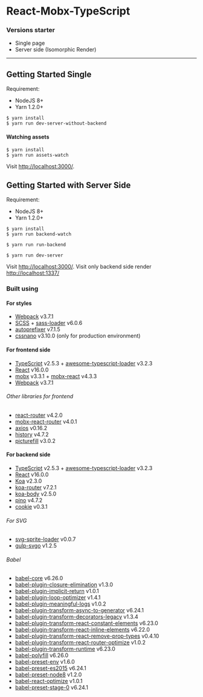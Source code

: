 # React-Mobx-TypeScript
### Versions starter
* Single page
* Server side (Isomorphic Render)

---------

## Getting Started Single
Requirement:
- NodeJS 8+
- Yarn 1.2.0+

```
$ yarn install
$ yarn run dev-server-without-backend
```

#### Watching assets
```
$ yarn install
$ yarn run assets-watch
```

Visit [http://localhost:3000/](http://localhost:3000/).

## Getting Started with Server Side
Requirement:
- NodeJS 8+
- Yarn 1.2.0+

```
$ yarn install
$ yarn run backend-watch
```

```
$ yarn run run-backend
```

```
$ yarn run dev-server
```

Visit [http://localhost:3000/](http://localhost:3000/).
Visit only backend side render [http://localhost:1337/](http://localhost:1337/)

### Built using
#### For styles
- [Webpack](https://webpack.github.io) v3.7.1
- [SCSS](http://sass-lang.com) + [sass-loader](https://github.com/webpack-contrib/sass-loader) v6.0.6
- [autoprefixer](https://github.com/postcss/autoprefixer) v7.1.5
- [cssnano](http://cssnano.co) v3.10.0 (only for production environment)

#### For frontend side
- [TypeScript](https://www.typescriptlang.org) v2.5.3 + [awesome-typescript-loader](https://github.com/s-panferov/awesome-typescript-loader) v3.2.3
- [React](https://facebook.github.io/react/) v16.0.0
- [mobx](https://mobx.js.org) v3.3.1 + [mobx-react](https://github.com/mobxjs/mobx-react) v4.3.3
- [Webpack](https://webpack.github.io) v3.7.1

###### Other libraries for frontend
- [react-router](https://github.com/ReactTraining/react-router) v4.2.0
- [mobx-react-router](https://github.com/alisd23/mobx-react-router) v4.0.1
- [axios](https://github.com/axios/axios) v0.16.2
- [history](https://github.com/ReactTraining/history) v4.7.2
- [picturefill](https://github.com/scottjehl/picturefill) v3.0.2

#### For backend side
- [TypeScript](https://www.typescriptlang.org) v2.5.3 + [awesome-typescript-loader](https://github.com/s-panferov/awesome-typescript-loader) v3.2.3
- [React](https://facebook.github.io/react/) v16.0.0
- [Koa](http://koajs.com) v2.3.0
- [koa-router](https://github.com/alexmingoia/koa-router) v7.2.1
- [koa-body](https://github.com/dlau/koa-body) v2.5.0
- [pino](https://github.com/pinojs/pino) v4.7.2
- [cookie](https://www.npmjs.com/package/cookie) v0.3.1

###### For SVG
- [svg-sprite-loader](https://github.com/kisenka/svg-sprite-loader) v0.0.7
- [gulp-svgo](https://github.com/corneliusio/gulp-svgo) v1.2.5

###### Babel
- [babel-core](https://github.com/babel/babel/tree/master/packages/babel-core) v6.26.0
- [babel-plugin-closure-elimination](https://github.com/codemix/babel-plugin-closure-elimination) v1.3.0
- [babel-plugin-implicit-return](https://github.com/miraks/babel-plugin-implicit-return) v1.0.1
- [babel-plugin-loop-optimizer](https://github.com/vihanb/babel-plugin-loop-optimizer) v1.4.1
- [babel-plugin-meaningful-logs](https://github.com/furstenheim/babel-plugin-meaningful-logs) v1.0.2
- [babel-plugin-transform-async-to-generator](https://github.com/babel/babel/tree/master/packages/babel-plugin-transform-async-to-generator) v6.24.1
- [babel-plugin-transform-decorators-legacy](https://github.com/loganfsmyth/babel-plugin-transform-decorators-legacy) v1.3.4
- [babel-plugin-transform-react-constant-elements](https://github.com/babel/babel/tree/master/packages/babel-plugin-transform-react-constant-elements) v6.23.0
- [babel-plugin-transform-react-inline-elements](https://github.com/babel/babel/tree/master/packages/babel-plugin-transform-react-inline-elements) v6.22.0
- [babel-plugin-transform-react-remove-prop-types](https://github.com/oliviertassinari/babel-plugin-transform-react-remove-prop-types) v0.4.10
- [babel-plugin-transform-react-router-optimize](https://github.com/nerdlabs/babel-plugin-transform-react-router-optimize) v1.0.2
- [babel-plugin-transform-runtime](https://github.com/babel/babel/tree/master/packages/babel-plugin-transform-runtime) v6.23.0
- [babel-polyfill](https://github.com/babel/babel/tree/master/packages/babel-polyfill) v6.26.0
- [babel-preset-env](https://github.com/babel/babel-preset-env) v1.6.0
- [babel-preset-es2015](https://github.com/babel/babel/tree/master/packages/babel-preset-es2015) v6.24.1
- [babel-preset-node8](https://github.com/lestad/babel-preset-node8) v1.2.0
- [babel-react-optimize](https://github.com/thejameskyle/babel-react-optimize) v1.0.1
- [babel-preset-stage-0](https://github.com/babel/babel/tree/master/packages/babel-preset-stage-0) v6.24.1
